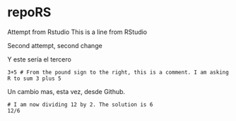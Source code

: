 # repoRS
Attempt from Rstudio
This is a line from RStudio

Second attempt, second change

Y este sería el tercero
```{r three-plus-five, echo=TRUE}
3+5 # From the pound sign to the right, this is a comment. I am asking R to sum 3 plus 5
```

Un cambio mas, esta vez, desde Github.
```{r calculator-ex-solution}
# I am now dividing 12 by 2. The solution is 6
12/6
```
